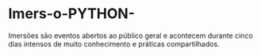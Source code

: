 # Imers-o-PYTHON-
Imersões são eventos abertos ao público geral e acontecem durante cinco dias intensos de muito conhecimento e práticas compartilhados.
